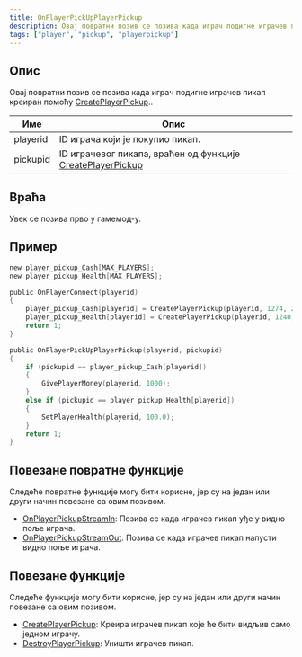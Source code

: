 ```yaml
---
title: OnPlayerPickUpPlayerPickup
description: Овај повратни позив се позива када играч подигне играчев пикап креиран помоћу CreatePlayerPickup.
tags: ["player", "pickup", "playerpickup"]
---
```


<VersionWarnSR name='повратна функција' version='omp v1.1.0.2612' />

## Опис

Овај повратни позив се позива када играч подигне играчев пикап креиран помоћу [CreatePlayerPickup](../functions/CreatePlayerPickup)..

| Име      | Опис                                                                                    |
|----------|-----------------------------------------------------------------------------------------|
| playerid | ID играча који је покупио пикап.                                                        |
| pickupid | ID играчевог пикапа, враћен од функције [CreatePlayerPickup](../functions/CreatePlayerPickup)     |

## Враћа

Увек се позива прво у гамемод-у.

## Пример

```c
new player_pickup_Cash[MAX_PLAYERS];
new player_pickup_Health[MAX_PLAYERS];

public OnPlayerConnect(playerid)
{
    player_pickup_Cash[playerid] = CreatePlayerPickup(playerid, 1274, 2, 2009.8658, 1220.0293, 10.8206, -1);
    player_pickup_Health[playerid] = CreatePlayerPickup(playerid, 1240, 2, 2009.8474, 1218.0459, 10.8175, -1);
    return 1;
}

public OnPlayerPickUpPlayerPickup(playerid, pickupid)
{
    if (pickupid == player_pickup_Cash[playerid])
    {
        GivePlayerMoney(playerid, 1000);
    }
    else if (pickupid == player_pickup_Health[playerid])
    {
        SetPlayerHealth(playerid, 100.0);
    }
    return 1;
}
```

## Повезане повратне функције

Следеће повратне функције могу бити корисне, јер су на један или други начин повезане са овим позивом.

- [OnPlayerPickupStreamIn](OnPlayerPickupStreamIn): Позива се када играчев пикап уђе у видно поље играча.
- [OnPlayerPickupStreamOut](OnPlayerPickupStreamOut): Позива се када играчев пикап напусти видно поље играча.

## Повезане функције

Следеће функције могу бити корисне, јер су на један или други начин повезане са овим позивом.

- [CreatePlayerPickup](../functions/CreatePlayerPickup): Креира играчев пикап које ће бити видљив само једном играчу.
- [DestroyPlayerPickup](../functions/DestroyPlayerPickup): Уништи играчев пикап.
